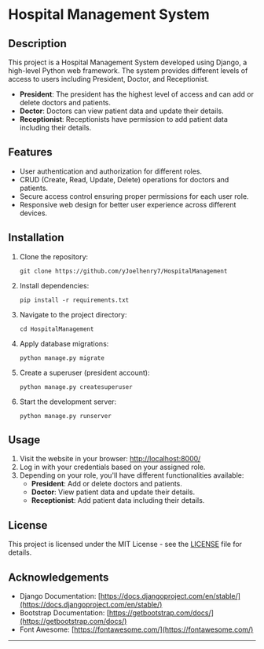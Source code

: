 # Hospital Management System

## Description
This project is a Hospital Management System developed using Django, a high-level Python web framework. The system provides different levels of access to users including President, Doctor, and Receptionist. 

- **President**: The president has the highest level of access and can add or delete doctors and patients.
- **Doctor**: Doctors can view patient data and update their details.
- **Receptionist**: Receptionists have permission to add patient data including their details.

## Features
- User authentication and authorization for different roles.
- CRUD (Create, Read, Update, Delete) operations for doctors and patients.
- Secure access control ensuring proper permissions for each user role.
- Responsive web design for better user experience across different devices.

## Installation
1. Clone the repository:
   ```
   git clone https://github.com/yJoelhenry7/HospitalManagement
   ```
2. Install dependencies:
   ```
   pip install -r requirements.txt
   ```
3. Navigate to the project directory: 
   ```
   cd HospitalManagement
   ```
4. Apply database migrations:
   ```
   python manage.py migrate
   ```
5. Create a superuser (president account):
   ```
   python manage.py createsuperuser
   ```
6. Start the development server:
   ```
   python manage.py runserver
   ```

## Usage
1. Visit the website in your browser: [http://localhost:8000/](http://localhost:8000/)
2. Log in with your credentials based on your assigned role.
3. Depending on your role, you'll have different functionalities available:
   - **President**: Add or delete doctors and patients.
   - **Doctor**: View patient data and update their details.
   - **Receptionist**: Add patient data including their details.


## License
This project is licensed under the MIT License - see the [LICENSE](LICENSE) file for details.

## Acknowledgements
- Django Documentation: [https://docs.djangoproject.com/en/stable/](https://docs.djangoproject.com/en/stable/)
- Bootstrap Documentation: [https://getbootstrap.com/docs/](https://getbootstrap.com/docs/)
- Font Awesome: [https://fontawesome.com/](https://fontawesome.com/)


---
